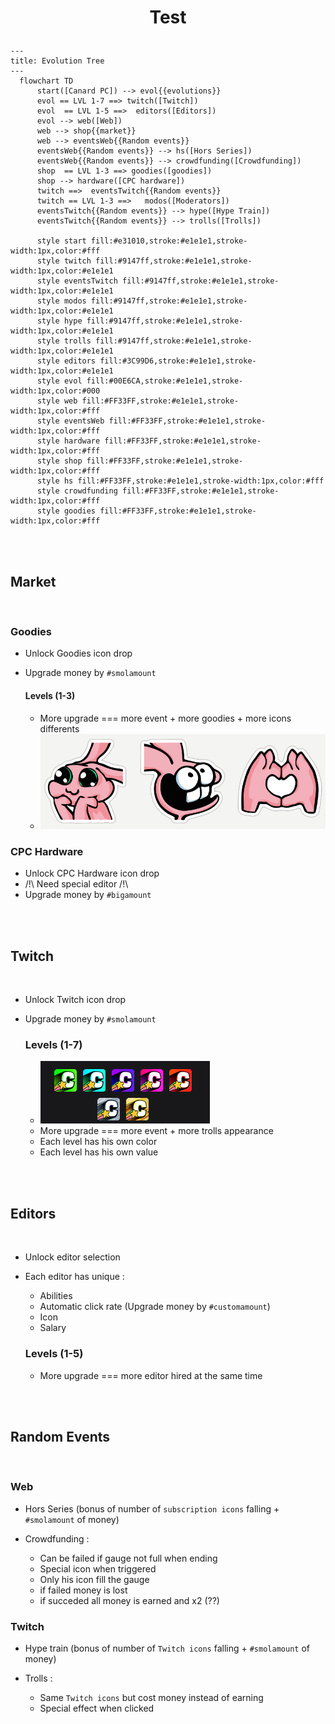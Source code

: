 # <p style="text-align: center;">Test</p>


```mermaid
---
title: Evolution Tree
---
  flowchart TD
      start([Canard PC]) --> evol{{evolutions}}
      evol == LVL 1-7 ==> twitch([Twitch])
      evol  == LVL 1-5 ==>  editors([Editors])
      evol --> web([Web])
      web --> shop{{market}}
      web --> eventsWeb{{Random events}}
      eventsWeb{{Random events}} --> hs([Hors Series])
      eventsWeb{{Random events}} --> crowdfunding([Crowdfunding])
      shop  == LVL 1-3 ==> goodies([goodies])
      shop --> hardware([CPC hardware])
      twitch ==>  eventsTwitch{{Random events}}
      twitch == LVL 1-3 ==>   modos([Moderators])
      eventsTwitch{{Random events}} --> hype([Hype Train])
      eventsTwitch{{Random events}} --> trolls([Trolls])

      style start fill:#e31010,stroke:#e1e1e1,stroke-width:1px,color:#fff
      style twitch fill:#9147ff,stroke:#e1e1e1,stroke-width:1px,color:#e1e1e1
      style eventsTwitch fill:#9147ff,stroke:#e1e1e1,stroke-width:1px,color:#e1e1e1
      style modos fill:#9147ff,stroke:#e1e1e1,stroke-width:1px,color:#e1e1e1
      style hype fill:#9147ff,stroke:#e1e1e1,stroke-width:1px,color:#e1e1e1
      style trolls fill:#9147ff,stroke:#e1e1e1,stroke-width:1px,color:#e1e1e1
      style editors fill:#3C99D6,stroke:#e1e1e1,stroke-width:1px,color:#e1e1e1
      style evol fill:#00E6CA,stroke:#e1e1e1,stroke-width:1px,color:#000
      style web fill:#FF33FF,stroke:#e1e1e1,stroke-width:1px,color:#fff
      style eventsWeb fill:#FF33FF,stroke:#e1e1e1,stroke-width:1px,color:#fff
      style hardware fill:#FF33FF,stroke:#e1e1e1,stroke-width:1px,color:#fff
      style shop fill:#FF33FF,stroke:#e1e1e1,stroke-width:1px,color:#fff
      style hs fill:#FF33FF,stroke:#e1e1e1,stroke-width:1px,color:#fff
      style crowdfunding fill:#FF33FF,stroke:#e1e1e1,stroke-width:1px,color:#fff
      style goodies fill:#FF33FF,stroke:#e1e1e1,stroke-width:1px,color:#fff

```
<br>
<br>

## Market
<br>

  ### Goodies

  - Unlock Goodies icon drop
  - Upgrade money by `#smolamount`
  
    #### Levels (1-3)

    - More upgrade === more event + more goodies + more icons differents
    - ![abo-ico](Canard-PC-stickers.png)

  ### CPC Hardware

  - Unlock CPC Hardware icon drop
  -  /!\ Need special editor /!\
  - Upgrade money by `#bigamount`
    
<br>
<br>


## Twitch
<br>

- Unlock Twitch icon drop
- Upgrade money by `#smolamount`

    ### Levels (1-7)

    - ![abo-ico](Abonnements-Twitch.png)
    - More upgrade === more event + more trolls appearance
    - Each level has his own color
    - Each level has his own value

<br>
<br>

## Editors
<br>

- Unlock editor selection
- Each editor has unique : 
  - Abilities
  - Automatic click rate (Upgrade money by `#customamount`)
  - Icon
  - Salary

  ### Levels (1-5)

  - More upgrade === more editor hired at the same time


<br>
<br>

## Random Events
<br>

### Web

  - Hors Series (bonus of number of `subscription icons` falling + `#smolamount` of money)
  - Crowdfunding :
  
      - Can be failed if gauge not full when ending
      - Special icon when triggered
      - Only his icon fill the gauge
      - if failed money is lost
      - if succeded all money is earned and x2 (??)


### Twitch

  - Hype train  (bonus of number of `Twitch icons` falling + `#smolamount` of money)
  - Trolls :
  
      - Same `Twitch icons` but cost money instead of earning
      - Special effect when clicked




